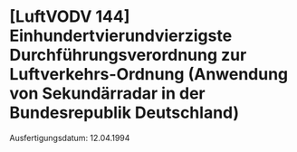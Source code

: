 # [LuftVODV 144] Einhundertvierundvierzigste Durchführungsverordnung zur Luftverkehrs-Ordnung (Anwendung von Sekundärradar in der Bundesrepublik Deutschland)

Ausfertigungsdatum: 12.04.1994

 